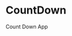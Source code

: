 # CountDown
 Count Down App
          
                           
                                                                                                                                                                      
                                                                                                        
                                                                                                       
                                                                                            
                                                                                
                                                    
                                    
                          
        
     
    
